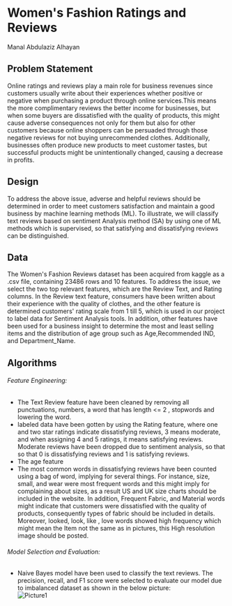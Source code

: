 # Women's Fashion Ratings and Reviews
Manal Abdulaziz Alhayan


## Problem Statement 
Online ratings and reviews play a main role for business revenues since customers usually write about their experiences whether positive or negative when purchasing a product through online services.This means the more complimentary reviews the better income for businesses, but when some buyers are dissatisfied with the quality of products, this might cause adverse consequences not only for them but also for other customers because online shoppers can be persuaded through those negative reviews for not buying unrecommended clothes. Additionally, businesses often produce new products to meet customer tastes, but successful products might be unintentionally changed, causing a decrease in profits. 


## Design 
To address the above issue, adverse and helpful reviews should be determined in order to meet customers satisfaction and maintain a good business by machine learning methods (ML). To illustrate, we will classify text reviews based on sentiment Analysis method (SA) by using one of ML methods which is supervised, so that satisfying and dissatisfying reviews can be distinguished.


## Data
The Women's Fashion Reviews dataset has been acquired from kaggle as a .csv file, containing 23486 rows and 10 features. To address the issue, we select the two top relevant features, which are the Review Text, and Rating columns. In the Review text feature, consumers have been written about their experience with the quality of clothes, and the other feature is determined customers' rating scale from 1 till 5, which is used in our project to label data for Sentiment Analysis tools. In addition, other features have been used for a business insight to determine the most and least selling items and the distribution of age group such as Age,Recommended IND, and Department_Name.


## Algorithms 

###### Feature Engineering: 
- The Text Review feature have been cleaned by removing all punctuations, numbers, a word that has length <= 2 , stopwords and lowering the word.
- labeled data have been gotten by using the Rating feature, where one and two star ratings indicate dissatisfying reviews, 3 means moderate, and when assigning 4 and 5 ratings, it means satisfying reviews. Moderate reviews have been dropped due to sentiment analysis, so that so that 0 is dissatisfying reviews and 1 is satisfying reviews.
- The age feature
- The most common words in dissatisfying reviews have been counted using a bag of word, implying for several things. For instance, size, small, and wear were most frequent words and this might imply for complaining about sizes, as a result US and UK size charts should be included in the website. In addition, Frequent Fabric, and Material words might indicate that customers were dissatisfied with the quality of products, consequently types of fabric should be included in details. Moreover, looked, look, like , love words showed high frequency which might mean the Item not the same as in pictures, this High resolution image should be posted.

###### Model Selection and Evaluation:
- Naive Bayes model have been used to classify the text reviews. The precision, recall, and F1 score were selected to evaluate our model due to imbalanced dataset as shown in the below picture:  
 ![Picture1](https://user-images.githubusercontent.com/93191265/141857467-52cc1496-e02d-4ba6-b98c-57e20b82f639.png)


